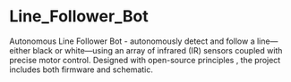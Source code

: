 # Line_Follower_Bot
Autonomous Line Follower Bot - autonomously detect and follow a line—either black or white—using an array of infrared (IR) sensors coupled with precise motor control. Designed with open-source principles , the project includes both firmware and schematic.
